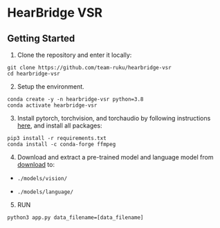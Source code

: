 # HearBridge VSR

## Getting Started

1. Clone the repository and enter it locally:

```Shell
git clone https://github.com/team-ruku/hearbridge-vsr
cd hearbridge-vsr
```

2. Setup the environment.
```Shell
conda create -y -n hearbridge-vsr python=3.8
conda activate hearbridge-vsr
```

3. Install pytorch, torchvision, and torchaudio by following instructions [here](https://pytorch.org/get-started/), and install all packages:

```Shell
pip3 install -r requirements.txt
conda install -c conda-forge ffmpeg
```

4. Download and extract a pre-trained model and language model from [download](https://bucket.2w.vc/public/hearbridge-vsr-models.zip) to:

- `./models/vision/`

- `./models/language/`

5. RUN

```Shell
python3 app.py data_filename=[data_filename]
```